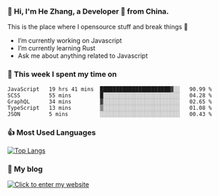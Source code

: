 ### 👋 Hi, I'm He Zhang, a Developer 🚀 from China.

This is the place where I opensource stuff and break things :rofl:

- I’m currently working on Javascript
- I’m currently learning Rust
- Ask me about anything related to Javascript

### 💪 This week I spent my time on 
<!--START_SECTION:waka-->
```text
JavaScript   19 hrs 41 mins  ██████████████████████▓░░   90.99 % 
SCSS         55 mins         █░░░░░░░░░░░░░░░░░░░░░░░░   04.28 % 
GraphQL      34 mins         ▓░░░░░░░░░░░░░░░░░░░░░░░░   02.65 % 
TypeScript   13 mins         ▒░░░░░░░░░░░░░░░░░░░░░░░░   01.08 % 
JSON         5 mins          ░░░░░░░░░░░░░░░░░░░░░░░░░   00.43 % 
```
<!--END_SECTION:waka-->

### 👍 Most Used Languages
[![Top Langs](https://github-readme-stats.vercel.app/api/top-langs/?username=zhanghecool&layout=compact)](https://zhanghe.cool)

### 🌈 My blog 
[![Click to enter my website](https://cdn.jsdelivr.net/gh/zhanghecool/assets/images/gif/zhanghecools.gif)](https://zhanghe.cool)
